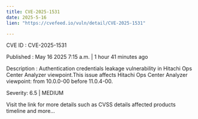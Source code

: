 ```yaml
---
title: CVE-2025-1531
date: 2025-5-16
lien: "https://cvefeed.io/vuln/detail/CVE-2025-1531"

---
```


CVE ID : CVE-2025-1531

Published :  May 16
2025
7:15 a.m. | 1 hour
41 minutes ago

Description : Authentication credentials leakage  vulnerability in Hitachi Ops Center Analyzer viewpoint.This issue affects Hitachi Ops Center Analyzer viewpoint: from 10.0.0-00 before 11.0.4-00.

Severity: 6.5 | MEDIUM

Visit the link for more details
such as CVSS details
affected products
timeline
and more...
